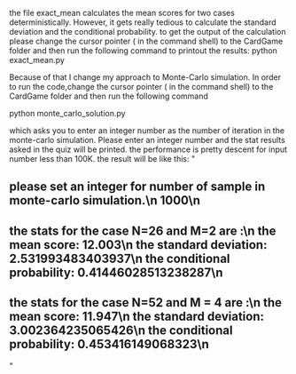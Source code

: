 the file exact_mean calculates the mean scores for two cases deterministically. However, it gets really tedious 
to calculate the standard deviation and the conditional probability.
to get the output of the calculation please change the cursor pointer ( in the command shell) to the CardGame folder 
and then run the following command to printout the results:
python exact_mean.py

Because of that I change my approach to Monte-Carlo simulation.
In order to run the code,change the cursor pointer ( in the command shell) to the CardGame folder 
and then run the following command 

python monte_carlo_solution.py

which asks you to enter an integer number as the number of iteration in the monte-carlo simulation. 
Please enter an integer number and the stat results asked in the quiz will be printed.
the performance is pretty descent for input number less than 100K.
the result will be like this:
"

please set an integer for number of sample in monte-carlo simulation.\n
1000\n
--------------------------------
the stats for the case N=26 and M=2 are :\n
the mean score:  12.003\n
the standard deviation:  2.531993483403937\n
the conditional probability:  0.41446028513238287\n
--------------------------------
the stats for the case N=52 and M = 4 are :\n
the mean score:  11.947\n
the standard deviation:  3.002364235065426\n
the conditional probability:  0.453416149068323\n
--------------------------------
"
